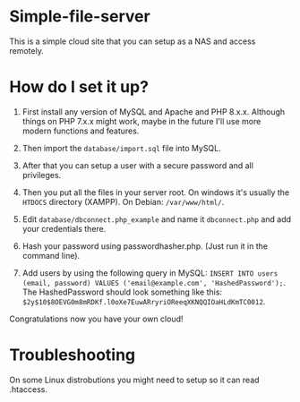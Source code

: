 # Simple-file-server

This is a simple cloud site that you can setup as a NAS and access remotely.

# How do I set it up?

1. First install any version of MySQL and Apache and PHP 8.x.x. Although things on PHP 7.x.x might work, maybe in the future I'll use more modern functions and features.

2. Then import the ```database/import.sql``` file into MySQL.

3. After that you can setup a user with a secure password and all privileges.

4. Then you put all the files in your server root. On windows it's usually the ```HTDOCS``` directory (XAMPP). On Debian: ```/var/www/html/```.

5. Edit ```database/dbconnect.php_example``` and name it ```dbconnect.php``` and add your credentials there.

6. Hash your password using passwordhasher.php. (Just run it in the command line).

7. Add users by using the following query in MySQL: ```INSERT INTO users (email, password) VALUES ('email@example.com', 'HashedPassword');```.
The HashedPassword should look something like this: ```$2y$10$8OEVG0m8mRDKf.l0oXe7EuwARryriOReeqXKNQQIOaHLdKmTC0012```.

Congratulations now you have your own cloud!


# Troubleshooting

On some Linux distrobutions you might need to setup so it can read .htaccess.